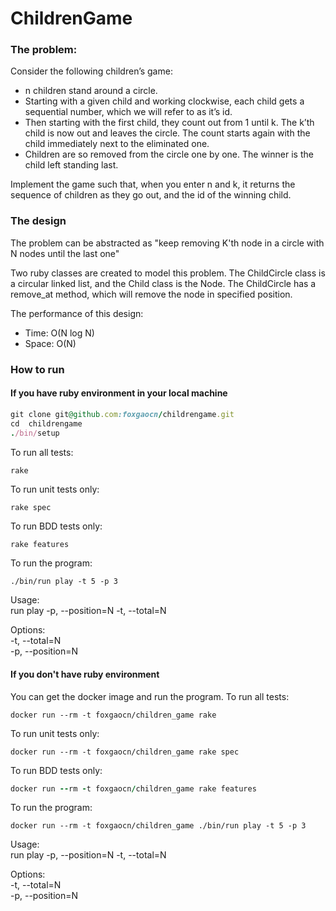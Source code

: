 # ChildrenGame

### The problem:
Consider the following children’s game:
* n children stand around a circle. 
* Starting with a given child and working clockwise, each child gets a sequential number, which we will refer to as it’s id. 
* Then starting with the first child, they count out from 1 until k. The k’th child is now out and leaves the circle. The count starts again with the child immediately next to the eliminated one.
* Children are so removed from the circle one by one. The winner is the child left standing last.

Implement the game such that, when you enter n and k, it returns the sequence of children as they go out, and the id of the winning child.

### The design
The problem can be abstracted as "keep removing K'th node in a circle with N nodes until the last one"

Two ruby classes are created to model this problem. The ChildCircle class is a circular linked list, and the Child class is the Node. The ChildCircle has a remove_at method, which will remove the node in specified position.

The performance of this design:
* Time: O(N log N)
* Space: O(N)

### How to run
#### If you have ruby environment in your local machine
```ruby
git clone git@github.com:foxgaocn/childrengame.git
cd  childrengame
./bin/setup
```
To run all tests:
```
rake
```

To run unit tests only:
```
rake spec
```

To run BDD tests only:
```ruby
rake features
```

To run the program:
```
./bin/run play -t 5 -p 3
```
Usage:  
  run play -p, --position=N -t, --total=N  

Options:  
  -t, --total=N  
  -p, --position=N  

#### If you don't have ruby environment
You can get the docker image and run the program.
To run all tests:
```
docker run --rm -t foxgaocn/children_game rake
```

To run unit tests only:
```
docker run --rm -t foxgaocn/children_game rake spec
```

To run BDD tests only:
```ruby
docker run --rm -t foxgaocn/children_game rake features
```

To run the program:
```
docker run --rm -t foxgaocn/children_game ./bin/run play -t 5 -p 3
```
Usage:  
  run play -p, --position=N -t, --total=N  

Options:  
  -t, --total=N  
  -p, --position=N  
